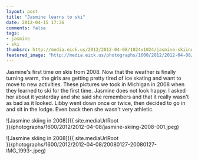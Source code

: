 ```yaml
---
layout: post
title: "Jasmine learns to ski"
date: 2012-04-15 17:36
comments: false
tags: 
- jasmine
- ski
thumbsrc: http://media.eick.us/2012/2012-04-08/1024x1024/jasmine-skiing-2008-001.jpeg
featured_image: "http://media.eick.us/photographs/1600/2012/2012-04-08/jasmine-skiing-2008-001.jpeg"
---
```

Jasmine's first time on skis from 2008.  Now that the weather is finally turning warm, the girls are getting pretty tired of ice skating and want to move to new activities.  These pictures we took in Michigan in 2008 when they learned to ski for the first time.  Jasmine does not look happy.  I asked her about it yesterday and she said she remembers and that it really wasn't as bad as it looked.  Libby went down once or twice, then decided to go in and sit in the lodge.  Even back then she wasn't very athletic.



![Jasmine skiing in 2008]({{ site.mediaUrlRoot }}/photographs/1600/2012/2012-04-08/jasmine-skiing-2008-001.jpeg)




![Jasmine skiing in 2008]({{ site.mediaUrlRoot }}/photographs/1600/2012/2012-04-08/20080127-20080127-IMG_1993-.jpeg)

